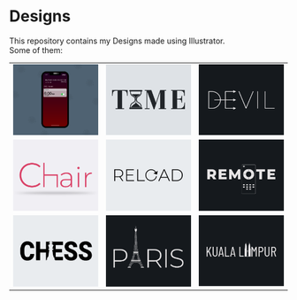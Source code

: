# Designs
This repository contains my Designs made using Illustrator.<br>
Some of them:<br>
<table>
<tr><td><img src="./2020-11/png/19.11.2020 - 2.png"></td><td><img src="./2020-11/png/16.11.2020.png"></td><td><img src="./2020-12/png/10.12.2020.png"></td></tr>
<tr><td><img src="./2020-11/png/17.11.2020.png"></td><td><img src="./2020-11/png/25.11.2020.png"></td><td><img src="./2020-12/png/08.12.2020.png"></td></tr>
<tr><td><img src="./2020-11/png/20.11.2020.png"></td><td><img src="./2020-12/png/18.12.2020.png"></td><td><img src="./2020-12/png/29.12.2020.png"></td></tr>
</table>

